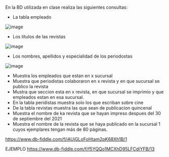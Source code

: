 En la BD utilizada en clase realiza las siguientes consultas:

* La tabla empleado

![image](https://user-images.githubusercontent.com/90996552/170727050-a2fd6ef8-2614-4f2b-a5eb-509f7acb457c.png)


* Los titulos de las revistas

![image](https://user-images.githubusercontent.com/90996552/170727519-b739a6f5-0b39-4719-bdf6-a4213aba29d7.png)


* Los nombres, apellidos y especialidad de los periodostas

![image](https://user-images.githubusercontent.com/90996552/170727986-84359bd7-42ba-4a56-b3f2-4ea0e1c9b4a1.png)


* Muestra los empleados que estan en x sucursal
* Muestra que periodistas colaboraron en x revista y en que sucursal se publico la revista
* Mustra que seccion esta en x revista, en que sucursal se imprimio y que empleados estan en esa sucursal.
* En la tabla peridistas muestra solo los que escriban sobre cine
* De la tabla revistas muestra las que sean de publicacion quincenal
* Muestra el nombre de ka revista que se hayan impreso despues del 30 de septiembre del 2021
* Muestra el nombre de la revista que se haya publicado en la sucursal 1 cuyos ejemplares tengan más de 80 páginas.

https://www.db-fiddle.com/f/iAUjGLoFoHtam2pK68Xh1B/1

EJEMPLO
https://www.db-fiddle.com/f/f5YQQo1MCXhD95LFCdiYFB/13
